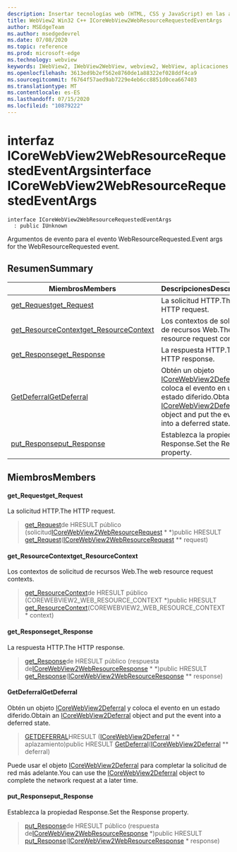 ```yaml
---
description: Insertar tecnologías web (HTML, CSS y JavaScript) en las aplicaciones nativas con el control Microsoft Edge WebView2
title: WebView2 Win32 C++ ICoreWebView2WebResourceRequestedEventArgs
author: MSEdgeTeam
ms.author: msedgedevrel
ms.date: 07/08/2020
ms.topic: reference
ms.prod: microsoft-edge
ms.technology: webview
keywords: IWebView2, IWebView2WebView, webview2, WebView, aplicaciones Win32, Win32, Edge, ICoreWebView2, ICoreWebView2Controller, control de explorador, HTML Edge, ICoreWebView2WebResourceRequestedEventArgs
ms.openlocfilehash: 3613ed9b2ef562e8760de1a88322ef028ddf4ca9
ms.sourcegitcommit: f6764f57aed9ab7229e4eb6cc8851d0cea667403
ms.translationtype: MT
ms.contentlocale: es-ES
ms.lasthandoff: 07/15/2020
ms.locfileid: "10879222"
---
```

# <span data-ttu-id="7f721-104">interfaz ICoreWebView2WebResourceRequestedEventArgs</span><span class="sxs-lookup"><span data-stu-id="7f721-104">interface ICoreWebView2WebResourceRequestedEventArgs</span></span> 

```
interface ICoreWebView2WebResourceRequestedEventArgs
  : public IUnknown
```

<span data-ttu-id="7f721-105">Argumentos de evento para el evento WebResourceRequested.</span><span class="sxs-lookup"><span data-stu-id="7f721-105">Event args for the WebResourceRequested event.</span></span>

## <span data-ttu-id="7f721-106">Resumen</span><span class="sxs-lookup"><span data-stu-id="7f721-106">Summary</span></span>

 <span data-ttu-id="7f721-107">Miembros</span><span class="sxs-lookup"><span data-stu-id="7f721-107">Members</span></span>                        | <span data-ttu-id="7f721-108">Descripciones</span><span class="sxs-lookup"><span data-stu-id="7f721-108">Descriptions</span></span>
--------------------------------|---------------------------------------------
[<span data-ttu-id="7f721-109">get_Request</span><span class="sxs-lookup"><span data-stu-id="7f721-109">get_Request</span></span>](#get_request) | <span data-ttu-id="7f721-110">La solicitud HTTP.</span><span class="sxs-lookup"><span data-stu-id="7f721-110">The HTTP request.</span></span>
[<span data-ttu-id="7f721-111">get_ResourceContext</span><span class="sxs-lookup"><span data-stu-id="7f721-111">get_ResourceContext</span></span>](#get_resourcecontext) | <span data-ttu-id="7f721-112">Los contextos de solicitud de recursos Web.</span><span class="sxs-lookup"><span data-stu-id="7f721-112">The web resource request contexts.</span></span>
[<span data-ttu-id="7f721-113">get_Response</span><span class="sxs-lookup"><span data-stu-id="7f721-113">get_Response</span></span>](#get_response) | <span data-ttu-id="7f721-114">La respuesta HTTP.</span><span class="sxs-lookup"><span data-stu-id="7f721-114">The HTTP response.</span></span>
[<span data-ttu-id="7f721-115">GetDeferral</span><span class="sxs-lookup"><span data-stu-id="7f721-115">GetDeferral</span></span>](#getdeferral) | <span data-ttu-id="7f721-116">Obtén un objeto [ICoreWebView2Deferral](icorewebview2deferral.md) y coloca el evento en un estado diferido.</span><span class="sxs-lookup"><span data-stu-id="7f721-116">Obtain an [ICoreWebView2Deferral](icorewebview2deferral.md) object and put the event into a deferred state.</span></span>
[<span data-ttu-id="7f721-117">put_Response</span><span class="sxs-lookup"><span data-stu-id="7f721-117">put_Response</span></span>](#put_response) | <span data-ttu-id="7f721-118">Establezca la propiedad Response.</span><span class="sxs-lookup"><span data-stu-id="7f721-118">Set the Response property.</span></span>

## <span data-ttu-id="7f721-119">Miembros</span><span class="sxs-lookup"><span data-stu-id="7f721-119">Members</span></span>

#### <span data-ttu-id="7f721-120">get_Request</span><span class="sxs-lookup"><span data-stu-id="7f721-120">get_Request</span></span> 

<span data-ttu-id="7f721-121">La solicitud HTTP.</span><span class="sxs-lookup"><span data-stu-id="7f721-121">The HTTP request.</span></span>

> <span data-ttu-id="7f721-122">[get_Request](#get_request)de HRESULT público (solicitud[ICoreWebView2WebResourceRequest](icorewebview2webresourcerequest.md) \* \*)</span><span class="sxs-lookup"><span data-stu-id="7f721-122">public HRESULT [get_Request](#get_request)([ICoreWebView2WebResourceRequest](icorewebview2webresourcerequest.md) \*\* request)</span></span>

#### <span data-ttu-id="7f721-123">get_ResourceContext</span><span class="sxs-lookup"><span data-stu-id="7f721-123">get_ResourceContext</span></span> 

<span data-ttu-id="7f721-124">Los contextos de solicitud de recursos Web.</span><span class="sxs-lookup"><span data-stu-id="7f721-124">The web resource request contexts.</span></span>

> <span data-ttu-id="7f721-125">[get_ResourceContext](#get_resourcecontext)de HRESULT público (COREWEBVIEW2_WEB_RESOURCE_CONTEXT \*)</span><span class="sxs-lookup"><span data-stu-id="7f721-125">public HRESULT [get_ResourceContext](#get_resourcecontext)(COREWEBVIEW2_WEB_RESOURCE_CONTEXT \* context)</span></span>

#### <span data-ttu-id="7f721-126">get_Response</span><span class="sxs-lookup"><span data-stu-id="7f721-126">get_Response</span></span> 

<span data-ttu-id="7f721-127">La respuesta HTTP.</span><span class="sxs-lookup"><span data-stu-id="7f721-127">The HTTP response.</span></span>

> <span data-ttu-id="7f721-128">[get_Response](#get_response)de HRESULT público (respuesta de[ICoreWebView2WebResourceResponse](icorewebview2webresourceresponse.md) \* \*)</span><span class="sxs-lookup"><span data-stu-id="7f721-128">public HRESULT [get_Response](#get_response)([ICoreWebView2WebResourceResponse](icorewebview2webresourceresponse.md) \*\* response)</span></span>

#### <span data-ttu-id="7f721-129">GetDeferral</span><span class="sxs-lookup"><span data-stu-id="7f721-129">GetDeferral</span></span> 

<span data-ttu-id="7f721-130">Obtén un objeto [ICoreWebView2Deferral](icorewebview2deferral.md) y coloca el evento en un estado diferido.</span><span class="sxs-lookup"><span data-stu-id="7f721-130">Obtain an [ICoreWebView2Deferral](icorewebview2deferral.md) object and put the event into a deferred state.</span></span>

> <span data-ttu-id="7f721-131">[GETDEFERRAL](#getdeferral)HRESULT ([ICoreWebView2Deferral](icorewebview2deferral.md) \* \* aplazamiento)</span><span class="sxs-lookup"><span data-stu-id="7f721-131">public HRESULT [GetDeferral](#getdeferral)([ICoreWebView2Deferral](icorewebview2deferral.md) \*\* deferral)</span></span>

<span data-ttu-id="7f721-132">Puede usar el objeto [ICoreWebView2Deferral](icorewebview2deferral.md) para completar la solicitud de red más adelante.</span><span class="sxs-lookup"><span data-stu-id="7f721-132">You can use the [ICoreWebView2Deferral](icorewebview2deferral.md) object to complete the network request at a later time.</span></span>

#### <span data-ttu-id="7f721-133">put_Response</span><span class="sxs-lookup"><span data-stu-id="7f721-133">put_Response</span></span> 

<span data-ttu-id="7f721-134">Establezca la propiedad Response.</span><span class="sxs-lookup"><span data-stu-id="7f721-134">Set the Response property.</span></span>

> <span data-ttu-id="7f721-135">[put_Response](#put_response)de HRESULT público (respuesta de[ICoreWebView2WebResourceResponse](icorewebview2webresourceresponse.md) \*)</span><span class="sxs-lookup"><span data-stu-id="7f721-135">public HRESULT [put_Response](#put_response)([ICoreWebView2WebResourceResponse](icorewebview2webresourceresponse.md) \* response)</span></span>

